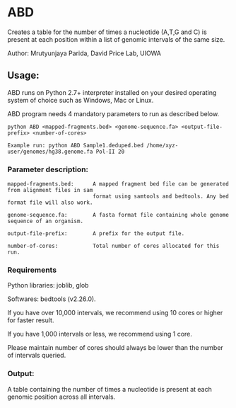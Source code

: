 # ABD
Creates a table for the number of times a nucleotide (A,T,G and C) is present at each position within a list of genomic intervals of the same size.

Author: Mrutyunjaya Parida, David Price Lab, UIOWA

## Usage:
ABD runs on Python 2.7+ interpreter installed on your desired operating system of choice such as Windows, Mac or Linux. 

ABD program needs 4 mandatory parameters to run as described below.

```
python ABD <mapped-fragments.bed> <genome-sequence.fa> <output-file-prefix> <number-of-cores>

Example run: python ABD Sample1.deduped.bed /home/xyz-user/genomes/hg38.genome.fa Pol-II 20
```
### Parameter description:
```
mapped-fragments.bed:      A mapped fragment bed file can be generated from alignment files in sam
                           format using samtools and bedtools. Any bed format file will also work.

genome-sequence.fa:        A fasta format file containing whole genome sequence of an organism.

output-file-prefix:        A prefix for the output file.

number-of-cores:           Total number of cores allocated for this run.
```
### Requirements
Python libraries: joblib, glob

Softwares: bedtools (v2.26.0).

If you have over 10,000 intervals, we recommend using 10 cores or higher for faster result.

If you have 1,000 intervals or less, we recommend using 1 core. 

Please maintain number of cores should always be lower than the number of intervals queried.
### Output:
A table containing the number of times a nucleotide is present at each genomic position across all intervals.
